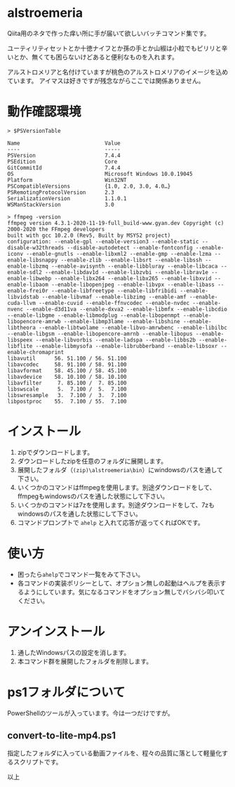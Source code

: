 # alstroemeria
Qiita用のネタで作った痒い所に手が届いて欲しいバッチコマンド集です。

ユーティリティセットとか十徳ナイフとか孫の手とか山椒は小粒でもピリリと辛いとか、無くても困らないけどあると便利なものを入れます。

アルストロメリアと名付けていますが桃色のアルストロメリアのイメージを込めています。
アイマスは好きですが残念ながらここでは関係ありません。

# 動作確認環境
```
> $PSVersionTable

Name                           Value
----                           -----
PSVersion                      7.4.4
PSEdition                      Core
GitCommitId                    7.4.4
OS                             Microsoft Windows 10.0.19045
Platform                       Win32NT
PSCompatibleVersions           {1.0, 2.0, 3.0, 4.0…}
PSRemotingProtocolVersion      2.3
SerializationVersion           1.1.0.1
WSManStackVersion              3.0

> ffmpeg -version
ffmpeg version 4.3.1-2020-11-19-full_build-www.gyan.dev Copyright (c) 2000-2020 the FFmpeg developers
built with gcc 10.2.0 (Rev5, Built by MSYS2 project)
configuration: --enable-gpl --enable-version3 --enable-static --disable-w32threads --disable-autodetect --enable-fontconfig --enable-iconv --enable-gnutls --enable-libxml2 --enable-gmp --enable-lzma --enable-libsnappy --enable-zlib --enable-libsrt --enable-libssh --enable-libzmq --enable-avisynth --enable-libbluray --enable-libcaca --enable-sdl2 --enable-libdav1d --enable-libzvbi --enable-librav1e --enable-libwebp --enable-libx264 --enable-libx265 --enable-libxvid --enable-libaom --enable-libopenjpeg --enable-libvpx --enable-libass --enable-frei0r --enable-libfreetype --enable-libfribidi --enable-libvidstab --enable-libvmaf --enable-libzimg --enable-amf --enable-cuda-llvm --enable-cuvid --enable-ffnvcodec --enable-nvdec --enable-nvenc --enable-d3d11va --enable-dxva2 --enable-libmfx --enable-libcdio --enable-libgme --enable-libmodplug --enable-libopenmpt --enable-libopencore-amrwb --enable-libmp3lame --enable-libshine --enable-libtheora --enable-libtwolame --enable-libvo-amrwbenc --enable-libilbc --enable-libgsm --enable-libopencore-amrnb --enable-libopus --enable-libspeex --enable-libvorbis --enable-ladspa --enable-libbs2b --enable-libflite --enable-libmysofa --enable-librubberband --enable-libsoxr --enable-chromaprint
libavutil      56. 51.100 / 56. 51.100
libavcodec     58. 91.100 / 58. 91.100
libavformat    58. 45.100 / 58. 45.100
libavdevice    58. 10.100 / 58. 10.100
libavfilter     7. 85.100 /  7. 85.100
libswscale      5.  7.100 /  5.  7.100
libswresample   3.  7.100 /  3.  7.100
libpostproc    55.  7.100 / 55.  7.100
```


# インストール
1. zipでダウンロードします。
2. ダウンロードしたzipを任意のフォルダに展開します。
3. 展開したフォルダ（`(zip)\alstroemeria\bin`）にwindowsのパスを通して下さい。
4. いくつかのコマンドはffmpegを使用します。別途ダウンロードをして、ffmpegもwindowsのパスを通した状態にして下さい。
5. いくつかのコマンドは7zを使用します。別途ダウンロードをして、7zもwindowsのパスを通した状態にして下さい。
6. コマンドプロンプトで `ahelp` と入れて応答が返ってくればOKです。


# 使い方
- 困ったら`ahelp`でコマンド一覧をみて下さい。
- 各コマンドの実装ポリシーとして、オプション無しの起動はヘルプを表示するようにしています。気になるコマンドをオプション無しでバシバシ叩いてください。


# アンインストール
1. 通したWindowsパスの設定を消します。
2. 本コマンド群を展開したフォルダを削除します。



# ps1フォルダについて
PowerShellのツールが入っています。今は一つだけですが。

## convert-to-lite-mp4.ps1
指定したフォルダに入っている動画ファイルを、程々の品質に落として軽量化するスクリプトです。




以上
